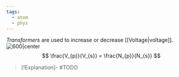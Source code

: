 ```yaml
---
tags:
  - atom
  - phys
---
```

*Transformers* are used to increase or decrease [[Voltage|voltage]].
![600|center](transformer.excalidraw)
$$ \frac{V_{p}}{V_{s}} = \frac{N_{p}}{N_{s}} $$
> [!Explanation]-
> #TODO 